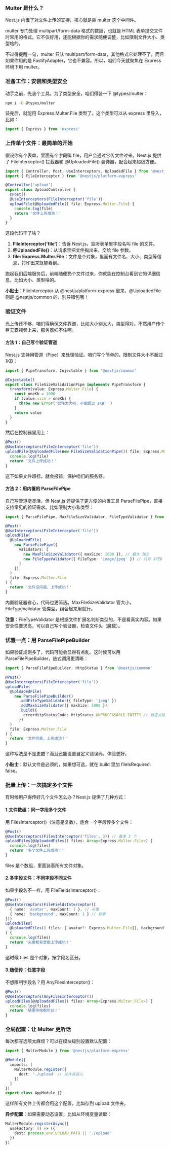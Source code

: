 ### Multer 是什么？

Nest.js 内置了对文件上传的支持，核心就是靠 multer 这个中间件。

multer 专门处理 multipart/form-data 格式的数据，也就是 HTML 表单提交文件时常用的格式。它不仅好用，还能根据你的需求随便调整，比如限制文件大小、类型啥的。

不过得提醒一句，multer 只认 multipart/form-data，其他格式它处理不了。而且如果你用的是 FastifyAdapter，它也不兼容。所以，咱们今天就聚焦在 Express 环境下用 multer。



### 准备工作：安装和类型安全

动手之前，先装个工具。为了类型安全，咱们得装一下 @types/multer：

```bash
npm i -D @types/multer
```

装完后，就能用 Express.Multer.File 类型了。这个类型可以从 express 里导入，比如：

```ts
import { Express } from 'express'
```



### 上传单个文件：最简单的开始

假设你有个表单，里面有个字段叫 file，用户会通过它传文件过来。Nest.js 提供了 FileInterceptor() 拦截器和 @UploadedFile() 装饰器，配合起来超级方便。

```ts
import { Controller, Post, UseInterceptors, UploadedFile } from '@nestjs/common'
import { FileInterceptor } from '@nestjs/platform-express'

@Controller('upload')
export class UploadController {
  @Post()
  @UseInterceptors(FileInterceptor('file'))
  uploadFile(@UploadedFile() file: Express.Multer.File) {
    console.log(file)
    return '文件上传成功！'
  }
}
```

这段代码干了啥？

1. **FileInterceptor('file')**：告诉 Nest.js，监听表单里字段名叫 file 的文件。
2. **@UploadedFile()**：从请求里把文件掏出来，交给 file 参数。
3. **file: Express.Multer.File**：文件是个对象，里面有文件名、大小、类型等信息，打印出来就能看到。

跑起我们后端服务后，前端随便扔个文件过来，你就能在控制台看到它的详细信息，比如大小、类型啥的。

**小贴士**：FileInterceptor 从 @nestjs/platform-express 里来，@UploadedFile 则是 @nestjs/common 的，别导错包哦！



### 验证文件

光上传还不够，咱们得确保文件靠谱，比如大小别太大，类型得对。不然用户传个巨无霸视频上来，服务器扛不住啊。

#### 方法 1：自己写个验证管道

Nest.js 支持用管道（Pipe）来处理验证。咱们写个简单的，限制文件大小不超过 1KB：

```ts
import { PipeTransform, Injectable } from '@nestjs/common'

@Injectable()
export class FileSizeValidationPipe implements PipeTransform {
  transform(value: Express.Multer.File) {
    const oneKb = 1000
    if (value.size > oneKb) {
      throw new Error('文件太大啦，不能超过 1KB！')
    }
    return value
  }
}
```

然后在控制器里用上：

```ts
@Post()
@UseInterceptors(FileInterceptor('file'))
uploadFile(@UploadedFile(new FileSizeValidationPipe()) file: Express.Multer.File) {
  console.log(file)
  return '文件上传成功！'
}
```

这下如果文件超标，就会报错，保护咱们的服务器。

#### 方法 2：用内置的 ParseFilePipe

自己写管道挺灵活，但 Nest.js 还提供了更方便的内置工具 ParseFilePipe，直接支持常见的验证需求。比如限制大小和类型：

```ts
import { ParseFilePipe, MaxFileSizeValidator, FileTypeValidator } from '@nestjs/common'

@Post()
@UseInterceptors(FileInterceptor('file'))
uploadFile(
  @UploadedFile(
    new ParseFilePipe({
      validators: [
        new MaxFileSizeValidator({ maxSize: 1000 }), // 最大 1KB
        new FileTypeValidator({ fileType: 'image/jpeg' }) // 只许 JPEG 图片
      ]
    })
  )
  file: Express.Multer.File
) {
  return '文件没问题，上传成功！'
}
```

内置验证器省心，代码也更简洁。MaxFileSizeValidator 管大小，FileTypeValidator 管类型，组合起来用就行。

**注意**：FileTypeValidator 是根据文件扩展名判断类型的，不是看真实内容。如果安全性要求高，可以自己写个验证器，检查文件头（魔数）。



### 优雅一点：用 ParseFilePipeBuilder

如果验证规则多了，代码可能会显得有点乱。这时候可以用 ParseFilePipeBuilder，链式调用更清晰：

```ts
import { ParseFilePipeBuilder, HttpStatus } from '@nestjs/common'

@Post()
@UseInterceptors(FileInterceptor('file'))
uploadFile(
  @UploadedFile(
    new ParseFilePipeBuilder()
      .addFileTypeValidator({ fileType: 'jpeg' })
      .addMaxSizeValidator({ maxSize: 1000 })
      .build({
        errorHttpStatusCode: HttpStatus.UNPROCESSABLE_ENTITY // 自定义错误码
      })
  )
  file: Express.Multer.File
) {
  return '文件完美，上传成功！'
}
```

这种写法是不是更酷？而且还能设置自定义错误码，体验更好。

**小贴士**：默认文件是必须的，如果想可选，就在 build 里加 fileIsRequired: false。



### 批量上传：一次搞定多个文件

有时候用户得传好几个文件怎么办？Nest.js 提供了几种方式：

#### 1.文件数组：同一字段多个文件

用 FilesInterceptor()（注意是复数），适合一个字段传多个文件：

```ts
@Post()
@UseInterceptors(FilesInterceptor('files', 3)) // 最多 3 个
uploadFiles(@UploadedFiles() files: Array<Express.Multer.File>) {
  console.log(files)
  return '多个文件上传成功！'
}
```

files 是个数组，里面装着所有文件对象。

#### 2.多字段文件：不同字段不同文件

如果字段名不一样，用 FileFieldsInterceptor()：

```ts
@Post()
@UseInterceptors(FileFieldsInterceptor([
  { name: 'avatar', maxCount: 1 }, // 头像
  { name: 'background', maxCount: 1 } // 背景
]))
uploadFiles(
  @UploadedFiles() files: { avatar?: Express.Multer.File[], background?: Express.Multer.File[] }
) {
  console.log(files)
  return '头像和背景都上传成功！'
}
```

这时候 files 是个对象，按字段名区分。

#### 3.随便传：任意字段

不想限制字段名？用 AnyFilesInterceptor()：

```ts
@Post()
@UseInterceptors(AnyFilesInterceptor())
uploadFiles(@UploadedFiles() files: Array<Express.Multer.File>) {
  console.log(files)
  return '随便传啥都可以！'
}
```



### 全局配置：让 Multer 更听话

每次都写选项太麻烦？可以在模块级别设置默认配置：

```ts
import { MulterModule } from '@nestjs/platform-express'

@Module({
  imports: [
    MulterModule.register({
      dest: './upload' // 文件存这儿
    })
  ]
})
export class AppModule {}
```

这样所有文件上传都会用这个配置，比如存到 upload 文件夹。

**异步配置**：如果需要动态设置，比如从环境变量读取：

```ts
MulterModule.registerAsync({
  useFactory: () => ({
    dest: process.env.UPLOAD_PATH || './upload'
  })
})
```

